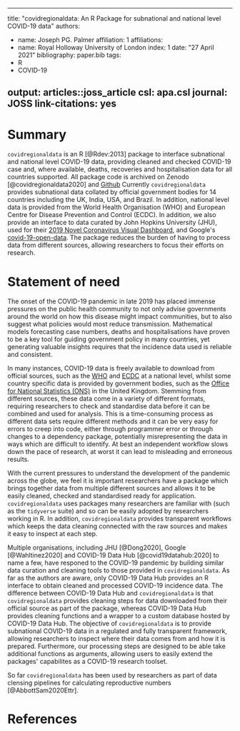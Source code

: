 
---
title: "covidregionaldata: An R Package for subnational and national level COVID-19 data"
authors:
  - name: Joseph PG. Palmer
    affiliation: 1
affiliations:
 - name: Royal Holloway University of London
   index: 1
date: "27 April 2021"
bibliography: paper.bib
tags:
  - R
  - COVID-19

output: articles::joss_article
csl: apa.csl
journal: JOSS
link-citations: yes
---

# Summary 

`covidregionaldata` is an R [@Rdev:2013] package to interface subnational and national level COVID-19 data, providing cleaned and checked COVID-19 case and, where available, deaths, recoveries and hospitalisation data for all countries supported. All package code is archived on Zenodo [@covidregionaldata2020] and [Github](https://github.com/epiforecasts/covidregionaldata) Currently `covidregionaldata` provides subnational data collated by official government bodies for 14 countries including the UK, India, USA, and Brazil. In addition, national level data is provided from the World Health Organisation (WHO) and European Centre for Disease Prevention and Control (ECDC). In addition, we also provide an interface to data curated by John Hopkins University (JHU), used for their [2019 Novel Coronavirus Visual Dashboard](https://github.com/CSSEGISandData/COVID-19), and Google's [covid-19-open-data](https://github.com/GoogleCloudPlatform/covid-19-open-data). The package reduces the burden of having to process data from different sources, allowing researchers to focus their efforts on research. 

# Statement of need 

The onset of the COVID-19 pandemic in late 2019 has placed immense pressures on the public health community to not only advise governments around the world on how this disease might impact communities, but to also suggest what policies would most reduce transmission. Mathematical models forecasting case numbers, deaths and hospitalisations have proven to be a key tool for guiding government policy in many countries, yet generating valuable insights requires that the incidence data used is reliable and consistent.  

In many instances, COVID-19 data is freely available to download from official sources, such as the [WHO](https://covid19.who.int/) and [ECDC](https://www.ecdc.europa.eu/en/publications-data/download-todays-data-geographic-distribution-covid-19-cases-worldwide}) at a national level, whilst some country specific data is provided by government bodies, such as the [Office for National Statistics (ONS)](https://coronavirus.data.gov.uk/details/download}) in the United Kingdom. Stemming from different sources, these data come in a variety of different formats, requiring researchers to check and standardise data before it can be combined and used for analysis. This is a time-consuming process as different data sets require different methods and it can be very easy for errors to creep into code, either through programmer error or through changes to a dependency package, potentially misrepresenting the data in ways which are difficult to identify. At best an independent workflow slows down the pace of research, at worst it can lead to misleading and erroneous results.  

With the current pressures to understand the development of the pandemic across the globe, we feel it is important researchers have a package which brings together data from multiple different sources and allows it to be easily cleaned, checked and standardised ready for application. `covidregionaldata` uses packages many researchers are familiar with (such as the `tidyverse` suite) and so can be easily adopted by researchers working in R. In addition, `covidregionaldata` provides transparent workflows which keeps the data cleaning connected with the raw sources and makes it easy to inspect at each step. 

Multiple organisations, including JHU [@Dong2020], Google [@Wahltinez2020] and COVID-19 Data Hub [@covid19datahub:2020] to name a few, have responed to the COVID-19 pandemic by building similar data curation and cleaning tools to those provided in `covidregionaldata`. As far as the authors are aware, only COVID-19 Data Hub provides an R interface to obtain cleaned and processed COVID-19 incidence data. The difference between COVID-19 Data Hub and `covidregionaldata` is that `covidregionaldata` provides cleaning steps for data downloaded from their official source as part of the package, whereas COVID-19 Data Hub provides cleaning functions and a wrapper to a custom database hosted by COVID-19 Data Hub. The objective of `covidregionaldata` is to provide subnational COVID-19 data in a regulated and fully transparent framework, allowing researchers to inspect where their data comes from and how it is prepared. Furthermore, our processing steps are designed to be able take additional functions as arguments, allowing users to easily extend the packages' capabilites as a COVID-19 research toolset.

So far `covidregionaldata` has been used by researchers as part of data clensing pipelines for calculating reproductive numbers [@AbbottSam2020Ettr]. 

# References
